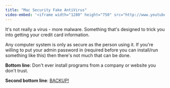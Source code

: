 ```yaml
---
title: "Mac Security Fake AntiVirus"
video-embed: '<iframe width="1280" height="750" src="http://www.youtube.com/embed/ceNRZ2kyuME?rel=0" frameborder="0" allowfullscreen></iframe>'
---
```

<p>It's not really a virus - more malware. Something that's designed to trick you into getting your credit card information.</p>
<p>Any computer system is only as secure as the person using it. If you're willing to put your admin password in (required before you can install/run something like this) then there's not much that can be done.</p>
<p><b>Bottom line</b>: Don't ever install programs from a company or website you don't trust.</p>
<p><b>Second bottom line</b>: <a href="https://chrisenns.com/2011/04/06/backup/" title="" target="">BACKUP!</a></p>
